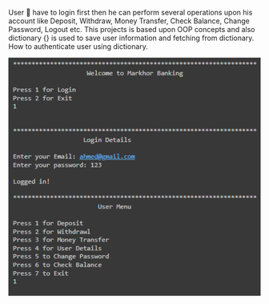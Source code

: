 User 👤 have to login first then he can perform several operations upon his account like Deposit, Withdraw, Money Transfer, Check Balance, Change Password, Logout etc. This projects is based upon OOP concepts and also dictionary {} is used to save user information and fetching from dictionary. How to authenticate user using dictionary.

<img src="https://github.com/ahmedrohailawan/Banking-System-Using-OOP-In-Python/blob/main/readme__files/pg1.png" width="900">
